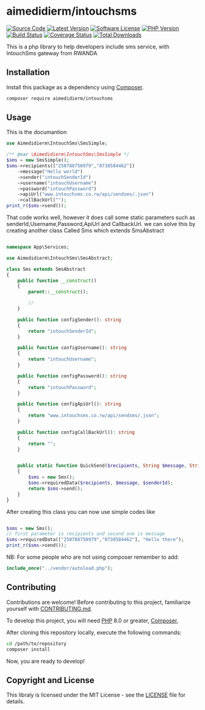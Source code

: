 # aimedidierm/intouchsms

[![Source Code][badge-source]][source]
[![Latest Version][badge-release]][packagist]
[![Software License][badge-license]][license]
[![PHP Version][badge-php]][php]
[![Build Status][badge-build]][build]
[![Coverage Status][badge-coverage]][coverage]
[![Total Downloads][badge-downloads]][downloads]

[badge-source]: http://img.shields.io/badge/source-aimedidierm/intouchsms-blue.svg?style=flat-square
[badge-release]: https://img.shields.io/packagist/v/aimedidierm/intouchsms.svg?style=flat-square&label=release
[badge-license]: https://img.shields.io/packagist/l/aimedidierm/intouchsms.svg?style=flat-square
[badge-php]: https://img.shields.io/packagist/php-v/aimedidierm/intouchsms.svg?style=flat-square
[badge-build]: https://img.shields.io/travis/aimedidierm/intouchsms/master.svg?style=flat-square
[badge-coverage]: https://img.shields.io/coveralls/github/aimedidierm/intouchsms/master.svg?style=flat-square
[badge-downloads]: https://img.shields.io/packagist/dt/aimedidierm/intouchsms.svg?style=flat-square&colorB=mediumvioletred
[source]: https://github.com/aimedidierm/intouchsms
[packagist]: https://packagist.org/packages/aimedidierm/intouchsms
[license]: https://github.com/aimedidierm/intouchsms/blob/master/LICENSE
[php]: https://php.net
[build]: https://travis-ci.org/aimedidierm/intouchsms
[coverage]: https://coveralls.io/r/aimedidierm/intouchsms?branch=master
[downloads]: https://packagist.org/packages/aimedidierm/intouchsms

This is a php library to help developers include sms service, with IntouchSms gateway from RWANDA

## Installation

Install this package as a dependency using [Composer](https://getcomposer.org).

```bash
composer require aimedidierm/intouchsms
```

## Usage

This is the documantion

```php
use Aimedidierm\IntouchSms\SmsSimple;

/** @var \Aimedidierm\IntouchSms\SmsSimple */
$sms = new SmsSimple();
$sms->recipients(["250788750979","0738584462"])
    ->message("Hello world")
    ->sender("intouchSenderId")
    ->username("intouchUsername")
    ->password("intouchPassword")
    ->apiUrl("www.intouchsms.co.rw/api/sendsms/.json")
    ->callBackUrl("");
print_r($sms->send());

```

That code works well, however it does call some static parameters such as senderId,Username,Password,ApiUrl and CallbackUrl. we can solve this by creating another class Called Sms which extends SmsAbstract

```php

namespace App\Services;

use Aimedidierm\IntouchSms\SmsAbstract;

class Sms extends SmsAbstract
{
    public function __construct()
    {
        parent::__construct();

        //
    }

    public function configSender(): string
    {
        return "intouchSenderId";
    }

    public function configUsername(): string
    {
        return "intouchUsername";
    }

    public function configPassword(): string
    {
        return "intouchPassword";
    }

    public function configApiUrl(): string
    {
        return "www.intouchsms.co.rw/api/sendsms/.json";
    }

    public function configCallBackUrl(): string
    {
        return "";
    }


    public static function QuickSend($recipients, String $message, String $senderId = null)
    {
        $sms = new Sms();
        $sms->requiredData($recipients, $message, $senderId);
        return $sms->send();
    }
}

```

After creating this class you can now use simple codes like

```php

$sms = new Sms();
// first parameter is recipients and second one is message
$sms->requiredData(["250788750979","0738584462"], "Hello there");
print_r($sms->send());

```

NB: For some people who are not using composer remember to add:

```php
include_once("../vendor/autoload.php");
```

## Contributing

Contributions are welcome! Before contributing to this project, familiarize
yourself with [CONTRIBUTING.md](CONTRIBUTING.md).

To develop this project, you will need [PHP](https://www.php.net) 8.0 or greater,
[Composer](https://getcomposer.org),

After cloning this repository locally, execute the following commands:

```bash
cd /path/to/repository
composer install
```

Now, you are ready to develop!

## Copyright and License

This libraly is licensed under the MIT License - see the [LICENSE](LICENSE) file for details.
